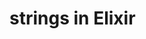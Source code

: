 # strings in Elixir 
<!-- What are strings, and what kind of information are they useful for storing?
    * A string is any sequence of characters contained within two double quotes
    * A character is any single number, letter or symbol
    * Strings can contain single quotes and other symbols such as `!@#$%^&*()_+-=';:` and more.


How do we add two strings together using string concatenation?
    * The "<>" operator allows us to join two string together
      * This is called concatenation
      * Only strings can be concatenated


How do we interpret Elixir code inside of a string using string interpolation?
* Using #{}, We can also interpolate values in strings. Essentially, this means we can evaluate code inside of a string. The code you want to interpolate inside of the string goes between the curly braces {}

 Escape characters
    * Besides allowing double-quotes to be escaped with a backslash, strings also support the following escape characters:
    * \0 - Null byte
    * \a - Bell
    * \b - Backspace    
    * \n - Line feed (New lines)

 -->
